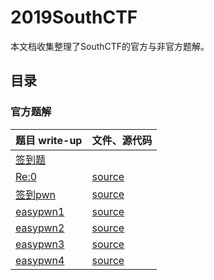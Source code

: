 # 2019SouthCTF

本文档收集整理了SouthCTF的官方与非官方题解。

## 目录

### 官方题解

| 题目 write-up                     | 文件、源代码        |
| -------------------------------- | ------------------- |
| [签到题](签到/README.md)         |                     |
| [Re:0](Reverse/re0/README.md)   |   [source](Reverse/re0/src)     |
| [签到pwn](Pwn/pwn0/README.md)    |   [source](Pwn/pwn0/src)     |
| [easypwn1](Pwn/pwn1/README.md)    |   [source](Pwn/pwn1/src)     |
| [easypwn2](Pwn/pwn2/README.md)    |   [source](Pwn/pwn2/src)     |
| [easypwn3](Pwn/pwn3/README.md)    |   [source](Pwn/pwn3/src)     |
| [easypwn4](Pwn/pwn4/README.md)    |   [source](Pwn/pwn4/src)     |
